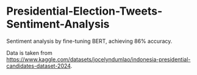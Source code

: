 # Presidential-Election-Tweets-Sentiment-Analysis

Sentiment analysis by fine-tuning BERT, achieving 86% accuracy.

Data is taken from https://www.kaggle.com/datasets/jocelyndumlao/indonesia-presidential-candidates-dataset-2024.
